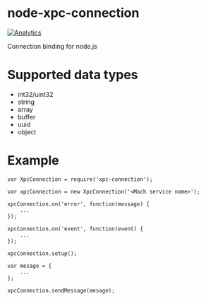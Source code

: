node-xpc-connection
===================

[![Analytics](https://ga-beacon.appspot.com/UA-56089547-1/sandeepmistry/node-xpc-connection?pixel)](https://github.com/igrigorik/ga-beacon)

Connection binding for node.js

Supported data types
==================

 * int32/uint32
 * string
 * array
 * buffer
 * uuid
 * object

Example
=======

```
var XpcConnection = require('xpc-connection');

var xpcConnection = new XpcConnection('<Mach service name>');

xpcConnection.on('error', function(message) {
    ...
});

xpcConnection.on('event', function(event) {
    ...
});

xpcConnection.setup();

var mesage = {
    ... 
};

xpcConnection.sendMessage(mesage);

```
